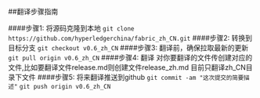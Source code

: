 ##翻译步骤指南

####步骤1: 将源码克隆到本地
`git clone https://github.com/hyperledgerchina/fabric_zh_CN.git`
####步骤2: 转换到目标分支
`git checkout v0.6_zh_CN`
####步骤3: 翻译前，确保拉取最新的更新
`git pull origin v0.6_zh_CN`
####步骤4: 翻译
对你要翻译的文件传创建对应的文件,比如要翻译文件release.md则创建文件release_zh.md
目前只翻译zh_CN目录下文件
####步骤5: 将来翻译推送到github
`git commit -am "这次提交的简要描述"`
`git push origin v0.6_zh_CN`
